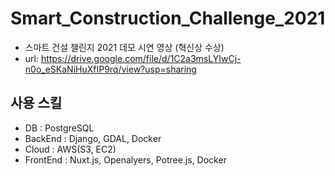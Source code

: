 # Smart_Construction_Challenge_2021

- 스마트 건설 챌린지 2021
데모 시연 영상
(혁신상 수상)
- url: https://drive.google.com/file/d/1C2a3msLYIwCj-n0o_eSKaNiHuXfIP9rq/view?usp=sharing

## 사용 스킬
+ DB : PostgreSQL
+ BackEnd : Django, GDAL, Docker
+ Cloud : AWS(S3, EC2)
+ FrontEnd : Nuxt.js, Openalyers, Potree.js, Docker
